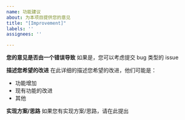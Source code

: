 ```yaml
---
name: 功能建议
about: 为本项目提供您的意见
title: "[Improvement]"
labels: ''
assignees: ''

---
```


**您的意见是否由一个错误导致**
如果是，您可以考虑提交 bug 类型的 issue

**描述您希望的改进**
在此详细的描述您希望的改进，他们可能是：
 - 功能增加
 - 现有功能的改进
 - 其他

**实现方案/思路**
如果您有实现方案/思路，请在此提出
